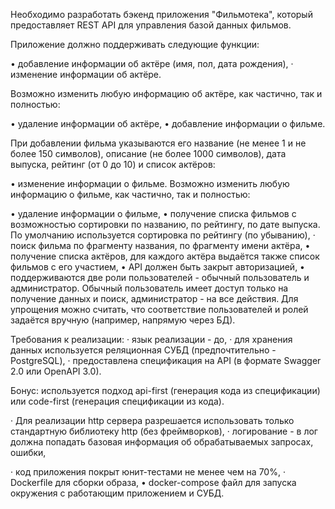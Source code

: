 Необходимо разработать бэкенд приложения
"Фильмотека", который предоставляет REST API для
управления базой данных фильмов.

Приложение должно поддерживать следующие
функции:

• добавление информации об актёре (имя, пол,
дата рождения),
· изменение информации об актёре.

Возможно изменить любую информацию об актёре,
как частично, так и полностью:

• удаление информации об актёре,
• добавление информации о фильме.

При добавлении фильма указываются его название
(не менее 1 и не более 150 символов), описание (не
более 1000 символов), дата выпуска, рейтинг (от 0
до 10) и список актёров:

• изменение информации о фильме.
Возможно изменить любую информацию о фильме,
как частично, так и полностью:

• удаление информации о фильме,
• получение списка фильмов с возможностью
сортировки по названию, по рейтингу, по дате
выпуска. По умолчанию используется
сортировка по рейтингу (по убыванию),
· поиск фильма по фрагменту названия, по
фрагменту имени актёра,
• получение списка актёров, для каждого актёра
выдаётся также список фильмов с его участием,
• АPI должен быть закрыт авторизацией,
• поддерживаются две роли пользователей -
обычный пользователь и администратор.
Обычный пользователь имеет доступ только на
получение данных и поиск, администратор - на
все действия. Для упрощения можно считать,
что соответствие пользователей и ролей
задаётся вручную (например, напрямую через
БД).

Требования к реализации:
· язык реализации - до,
· для хранения данных используется
реляционная СУБД (предпочтительно -
PostgreSQL),
· предоставлена спецификация на API (в формате
Swagger 2.0 или OpenAPI 3.0).

Бонус: используется подход api-first (генерация кода
из спецификации) или code-first (генерация
спецификации из кода).

· Для реализации http сервера разрешается
использовать только стандартную библиотеку
http (без фреймворков),
· логирование - в лог должна попадать базовая
информация об обрабатываемых запросах,
ошибки,

· код приложения покрыт юнит-тестами не менее
чем на 70%,
· Dockerfile для сборки образа,
• docker-compose файл для запуска окружения с
работающим приложением и СУБД.
